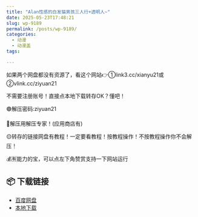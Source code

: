 ```yaml
---
title: "Alan性感的白发猫男孩三人行+透明人~"
date: 2025-05-23T17:48:21
slug: wp-9189
permalink: /posts/wp-9189/
categories:
  - 动漫
  - 动漫盖
tags:

---
```


如果两个网盘都没有资源了，看这个网站👉①link3.cc/xianyu21或②vlink.cc/ziyuan21

不需要注册账号！直接点本地下载转存OK？懂吧！

🟢解压密码:ziyuan21

🔵解压用解压专家！(应用商店有)

🟡转存的链接网盘有教程！一定要看教程！按教程操作！不按教程操作你不会解压！

💰🈶能力的宝，可以点左下角赞赏支持一下网站运行

## 📦 下载链接
- [百度网盘](https://blziyuan21.com/pay-download/9189?key=ccf5575cb1&down_id=0)
- [本地下载](https://blziyuan21.com/pay-download/9189?key=ccf5575cb1&down_id=1)

